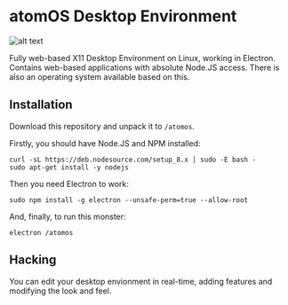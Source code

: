 # atomOS Desktop Environment

![alt text](https://pp.userapi.com/c841636/v841636258/2ec95/7cDypn8Pu4I.jpg)


Fully web-based X11 Desktop Environment on Linux, working in Electron.
Contains web-based applications with absolute Node.JS access.
There is also an operating system available based on this.

## Installation

Download this repository and unpack it to `/atomos`.

Firstly, you should have Node.JS and NPM installed:
```
curl -sL https://deb.nodesource.com/setup_8.x | sudo -E bash -
sudo apt-get install -y nodejs
```
Then you need Electron to work:
```
sudo npm install -g electron --unsafe-perm=true --allow-root
```
And, finally, to run this monster:
```
electron /atomos
```

## Hacking
You can edit your desktop envionment in real-time, adding features and modifying the look and feel.
